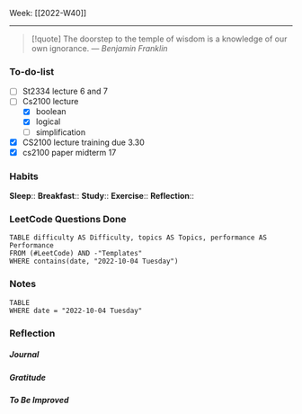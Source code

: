 Week: [[2022-W40]]
- - -
>[!quote]
> The doorstep to the temple of wisdom is a knowledge of our own ignorance.
> — <cite>Benjamin Franklin</cite>

### To-do-list
- [ ] St2334 lecture 6 and 7
- [ ] Cs2100 lecture 
	- [x] boolean
	- [x] logical
	- [ ] simplification
- [x] CS2100 lecture training due 3.30
- [x] cs2100 paper midterm 17

### Habits
**Sleep**:: 
**Breakfast**::
**Study**:: 
**Exercise**:: 
**Reflection**:: 

### LeetCode Questions Done
```dataview
TABLE difficulty AS Difficulty, topics AS Topics, performance AS Performance
FROM (#LeetCode) AND -"Templates"
WHERE contains(date, "2022-10-04 Tuesday") 
```

### Notes
```dataview
TABLE
WHERE date = "2022-10-04 Tuesday"
```

### Reflection
##### Journal
##### Gratitude
##### To Be Improved